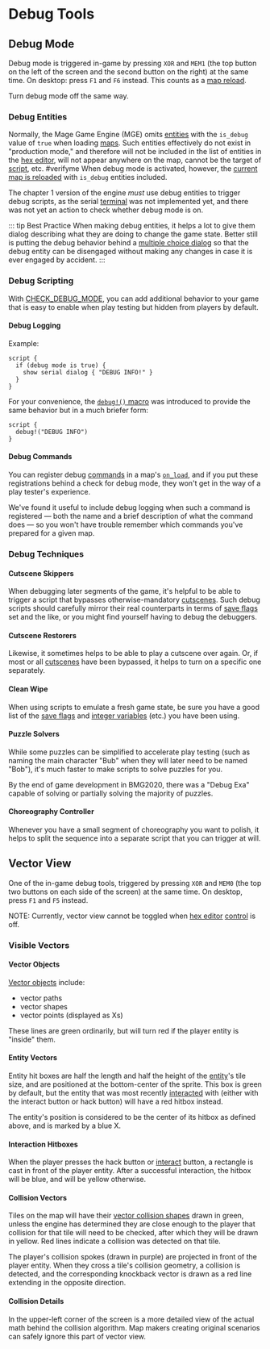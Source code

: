 # Debug Tools

## Debug Mode

Debug mode is triggered in-game by pressing `XOR` and `MEM1` (the top button on the left of the screen and the second button on the right) at the same time. On desktop: press `F1` and `F6` instead. This counts as a [map reload](map_loads).

Turn debug mode off the same way.

### Debug Entities

Normally, the Mage Game Engine (MGE) omits [entities](entities) with the `is_debug` value of `true` when loading [maps](maps). Such entities effectively do not exist in "production mode," and therefore will not be included in the list of entities in the [hex editor](hex_editor), will not appear anywhere on the map, cannot be the target of [script](scripts), etc.  #verifyme When debug mode is activated, however, the [current map is reloaded](map_loads) with `is_debug` entities included.

The chapter 1 version of the engine *must* use debug entities to trigger debug scripts, as the serial [terminal](terminal) was not implemented yet, and there was not yet an action to check whether debug mode is on.

::: tip Best Practice
When making debug entities, it helps a lot to give them dialog describing what they are doing to change the game state. Better still is putting the debug behavior behind a [multiple choice dialog](dialogs#options) so that the debug entity can be disengaged without making any changes in case it is ever engaged by accident.
:::

### Debug Scripting

With [CHECK_DEBUG_MODE](actions/CHECK_DEBUG_MODE), you can add additional behavior to your game that is easy to enable when play testing but hidden from players by default.

#### Debug Logging

Example:

```mgs
script {
  if (debug mode is true) {
    show serial dialog { "DEBUG INFO!" }
  }
}
```

For your convenience, the [`debug!()` macro](mgs/advanced_syntax#debug) was introduced to provide the same behavior but in a much briefer form:

```mgs
script {
  debug!("DEBUG INFO")
}
```

#### Debug Commands

You can register debug [commands](commands) in a map's [`on_load`](script_slots#on-load), and if you put these registrations behind a check for debug mode, they won't get in the way of a play tester's experience.

We've found it useful to include debug logging when such a command is registered — both the name and a brief description of what the command does — so you won't have trouble remember which commands you've prepared for a given map.

### Debug Techniques

#### Cutscene Skippers

When debugging later segments of the game, it's helpful to be able to trigger a script that bypasses otherwise-mandatory [cutscenes](techniques/cutscenes). Such debug scripts should carefully mirror their real counterparts in terms of [save flags](variables#save-flags) set and the like, or you might find yourself having to debug the debuggers.

#### Cutscene Restorers

Likewise, it sometimes helps to be able to play a cutscene over again. Or, if most or all [cutscenes](techniques/cutscenes) have been bypassed, it helps to turn on a specific one separately.

#### Clean Wipe

When using scripts to emulate a fresh game state, be sure you have a good list of the [save flags](variables#save-flags) and [integer variables](variables#integer-variables) (etc.) you have been using.

#### Puzzle Solvers

While some puzzles can be simplified to accelerate play testing (such as naming the main character "Bub" when they will later need to be named "Bob"), it's much faster to make scripts to solve puzzles for you.

By the end of game development in BMG2020, there was a "Debug Exa" capable of solving or partially solving the majority of puzzles.

#### Choreography Controller

Whenever you have a small segment of choreography you want to polish, it helps to split the sequence into a separate script that you can trigger at will.

## Vector View

One of the in-game debug tools, triggered by pressing `XOR` and `MEM0` (the top two buttons on each side of the screen) at the same time. On desktop, press `F1` and `F5` instead.

NOTE: Currently, vector view cannot be toggled when [hex editor](hex_editor) [control](actions/SET_HEX_EDITOR_STATE) is off.

### Visible Vectors

#### Vector Objects

[Vector objects](vector_objects) include:

- vector paths
- vector shapes
- vector points (displayed as Xs)

These lines are green ordinarily, but will turn red if the player entity is "inside" them.

#### Entity Vectors

Entity hit boxes are half the length and half the height of the [entity](entities)'s tile size, and are positioned at the bottom-center of the sprite. This box is green by default, but the entity that was most recently [interacted](script_slots#on-interact) with (either with the interact button or hack button) will have a red hitbox instead.

The entity's position is considered to be the center of its hitbox as defined above, and is marked by a blue X.

#### Interaction Hitboxes

When the player presses the hack button or [interact](script_slots#on-interact) button, a rectangle is cast in front of the player entity. After a successful interaction, the hitbox will be blue, and will be yellow otherwise.

#### Collision Vectors

Tiles on the map will have their [vector collision shapes](tilesets#tile-collisions) drawn in green, unless the engine has determined they are close enough to the player that collision for that tile will need to be checked, after which they will be drawn in yellow. Red lines indicate a collision was detected on that tile.

The player's collision spokes (drawn in purple) are projected in front of the player entity. When they cross a tile's collision geometry, a collision is detected, and the corresponding knockback vector is drawn as a red line extending in the opposite direction.

#### Collision Details

In the upper-left corner of the screen is a more detailed view of the actual math behind the collision algorithm. Map makers creating original scenarios can safely ignore this part of vector view.
